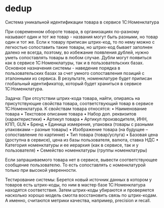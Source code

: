# dedup

Система уникальной идентификации товара в сервисе 1С:Номенклатура

При современном обороте товара, в организациях по-разному называют один и тот же товар - названия могут быть разными, но товар один и тот же. Если к товару приписан штрих-код, то по нему можно с легкостью сопоставить такие товары, но штрих-код бывает заполнен далеко не всегда, поэтому, во избежание появления дублей, нужно уметь сопоставлять товары в любом случае. Дубли могут появиться как в сервисе 1С:Номенклатуры, так и в пользовательских базах. Основное назначения системы - наведение порядка в пользовательских базах за счет умного сопоставления позиций с эталонными из сервиса. В результате, номенклатуре будет приписан глобальный идентификатор, который будет храниться в сервисе 1С:Номенклатура.

Задача: 
При отсутствии штрих-кода товара, найти, опираясь на присутствующие свойства товара, соответствующий товар в сервисе 1С:Номенклатура.
К свойствам товара относятся: 
•	Наименование товара
•	Текстовое описание товара
•	Набор доп. реквизитов (характеристики)
•	Артикул товара
•	Артикул производителя, ИНН, КПП, GLN
•	Бренд
•	Единица измерения, упаковка (товары с разными упаковками – разные товары)
•	Изображение товара (на будущее – сопоставление по картинке)
•	Тип товара (товар/услуга)
•	Базовая цена (доступна в сервисе), цена из базы пользователя, валюта, ставка НДС
•	Категория номенклатуры и ее иерархия (как в сервисе, так и у пользователя)
•	Семейство номенклатуры (группы номенклатуры) 

Если запрашиваемого товара нет в сервисе, вывести соответствующее сообщение пользователю. То есть сопоставлять с номенклатурой только при высокой уверенности.

Тестирование системы:
Берется новый источник данных в котором у товаров есть штрих-коды, по ним в мастер базе 1С:Номенклатура находятся соответствия. Затем штрих-коды убираются и проверяется насколько хорошо модель смогла восстановить связь по штрих-кодам. А именно, считаются метрики качества, например, precision и recall.

